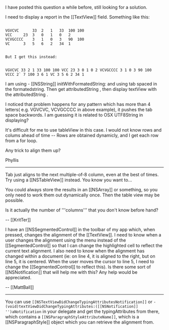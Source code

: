 I have posted this question a while before, still looking for a solution.

I need to display a report in the [[TextView]] field. Something like this:


<code> 
VGVCVC		33	2	1	33	100	100
VCC		23	3	0	1	0	2
VCVGCCCC	3	1	0	3	90	100
VC		3	5	6	2	34	1

</code>
<code> 
But I get this instead:

VGVCVC	      33      2        1	33	100	100
VCC	23	3	0	1	0	2
VCVGCCCC       3	1	 0	  3	  90	  100
VCCC	2`	7	100	3	6	1
VC	3	5	6	2	34	1
</code>

I am using - [[NSString]] initWithFormatedString:  and using tab spaced in the formatedstring. Then get attributedString , then display textView with the attributedString .


I noticed that problem happens for any pattern which has more than 4 letters( e.g. VGVCVC, VCVGCCCC in above example), it pushes the tab space backwords. I am guessing it is related to  OSX UTF8String in displaying? 


It's difficult for me to use tableView in this case. I would not know rows and colums ahead of time -- Rows are obtained dynamicly, and I get each row from a for loop.


Any trick to align them up?


Phyllis

----

Tab just aligns to the next multiple-of-8 column, even at the best of times. Try using a [[NSTableView]] instead. You know you want to...

You could always store the results in an [[NSArray]] or something, so you only need to work them out dynamically once. Then the table view may be possible.

Is it actually the number of '''columns''' that you don't know before hand?

-- [[KritTer]]

I have an [[NSSegmentedControl]] in the toolbar of my app which, when pressed, changes the alignment of the [[TextView]]. I need to know when a user changes the alignment using the menu instead of the [[SegmentedControl]] so that I can change the highlighted cell to reflect the current text alignment. I also need to know when the alignment has changed within a document (ie: on line 4, it is aligned to the right, but on line 5, it is centered. When the user moves the cursor to line 5, I need to change the [[SegmentedControl]] to reflect this). Is there some sort of [[NSNotification]] that will help me with this? Any help would be appreciated.

-- [[MattBall]]

----

You can use <code>[[NSTextViewDidChangeTypingAttributesNotification]]</code> or <code>- (void)textViewDidChangeTypingAttributes:([[NSNotification]] '')aNotification</code> in your delegate and get the typingAttributes from there, which contains a <code>[[NSParagraphStyleAttributeName]]</code>, which is a [[NSParagraphStyle]] object which you can retrieve the alignment from.